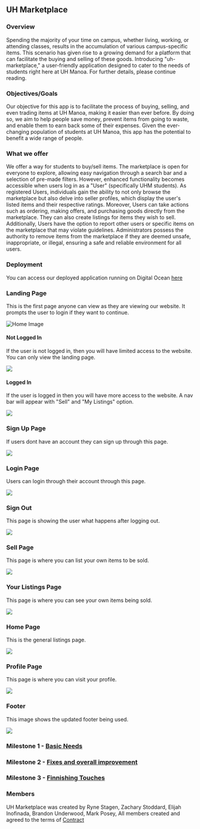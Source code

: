 ## UH Marketplace

### Overview

Spending the majority of your time on campus, whether living, working, or attending classes, results in the accumulation of various campus-specific items. This scenario has given rise to a growing demand for a platform that can facilitate the buying and selling of these goods. Introducing "uh-marketplace," a user-friendly application designed to cater to the needs of students right here at UH Manoa. For further details, please continue reading.

### Objectives/Goals

Our objective for this app is to facilitate the process of buying, selling, and even trading items at UH Manoa, making it easier than ever before. By doing so, we aim to help people save money, prevent items from going to waste, and enable them to earn back some of their expenses. Given the ever-changing population of students at UH Manoa, this app has the potential to benefit a wide range of people.

### What we offer

We offer a way for students to buy/sell items. The marketplace is open for everyone to explore, allowing easy navigation through a search bar and a selection of pre-made filters. However, enhanced functionality becomes accessible when users log in as a "User" (specifically UHM students). As registered Users, individuals gain the ability to not only browse the marketplace but also delve into seller profiles, which display the user's listed items and their respective ratings. Moreover, Users can take actions such as ordering, making offers, and purchasing goods directly from the marketplace. They can also create listings for items they wish to sell. Additionally, Users have the option to report other users or specific items on the marketplace that may violate guidelines. Administrators possess the authority to remove items from the marketplace if they are deemed unsafe, inappropriate, or illegal, ensuring a safe and reliable environment for all users.

### Deployment

You can access our deployed application running on Digital Ocean <a href="https://uhmarketplace.com">here</a>

### Landing Page
This is the first page anyone can view as they are viewing our website. It prompts the user to login if they want to continue.

<img src="images/M1/HomePageNotLoggedIn1.png" alt="Home Image">

#### Not Logged In

If the user is not logged in, then you will have limited access to the website. You can only view the landing page.

<img src="images/M2/notloggedinlanding.png">

#### Logged In

If the user is logged in then you will have more access to the website. A nav bar will appear with "Sell" and "My Listings" option.

<img src="images/M2/loggedinlanding.png">

### Sign Up Page

If users dont have an account they can sign up through this page.

<img src="images/M1/Register1.png">

### Login Page

Users can login through their account through this page.

<img src="images/M1/Login1.png">

### Sign Out

This page is showing the user what happens after logging out.

<img src="images/M2/SignedOut.png">

### Sell Page

This page is where you can list your own items to be sold.

<img src="images/M2/Sell.png">

### Your Listings Page

This page is where you can see your own items being sold.

<img src="images/M2/YourListings.png">

### Home Page

This is the general listings page.

<img src="images/M2/ItemsForSale.png">

### Profile Page

This page is where you can visit your profile.

<img src="images/M2/profile.png">

### Footer

This image shows the updated footer being used.

<img src="images/M2/profile.png">


### Milestone 1 - <a href="https://github.com/orgs/the-manoa-marketplace/projects/1/views/3">Basic Needs</a>

### Milestone 2 - <a href="https://github.com/orgs/the-manoa-marketplace/projects/2">Fixes and overall improvement</a>

### Milestone 3 - <a href="https://github.com/orgs/the-manoa-marketplace/projects/3/views/1">Finnishing Touches</a>

### Members
UH Marketplace was created by 
Ryne Stagen, 
Zachary Stoddard,
Elijah Inofinada,
Brandon Underwood,
Mark Posey,
All members created and agreed to the terms of <a href="https://docs.google.com/document/d/1hA1DgIcQTYfmhvpeaGIpJnZtc9JGGncrJdrkwGfT2AQ/edit">Contract</a>

<a href= "https://github.com/orgs/the-manoa-marketplace/projects/1" ></a>
